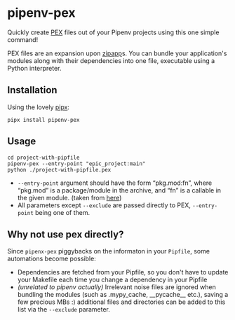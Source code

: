 # pipenv-pex
Quickly create [PEX](https://github.com/pantsbuild/pex) files out of your
Pipenv projects using this one simple command!

PEX files are an expansion upon [zipapp](https://docs.python.org/3/library/zipapp.html)s. You can bundle your application's modules along with their dependencies into one file, executable using a Python interpreter.

## Installation
Using the lovely [pipx](https://github.com/pipxproject/pipx):

`pipx install pipenv-pex`

## Usage
``` shell
cd project-with-pipfile
pipenv-pex --entry-point "epic_project:main"
python ./project-with-pipfile.pex
```
- `--entry-point` argument should have the form “pkg.mod:fn”, where “pkg.mod” is a package/module in the archive, and “fn” is a callable in the given module. (taken from [here](https://docs.python.org/3/library/zipapp.html#command-line-interface))
- All parameters except `--exclude` are passed directly to PEX, `--entry-point` being one of them.

## Why not use pex directly?
Since `pipenx-pex` piggybacks on the informaton in your `Pipfile`, some automations become possible:
- Dependencies are fetched from your Pipfile, so you don't have to update your Makefile each time you change a dependency in your Pipfile
- _(unrelated to pipenv actually)_ Irrelevant noise files are ignored when bundling the modules (such as .mypy_cache, \_\_pycache\_\_ etc.), saving a few precious MBs :) additional files and directories can be added to this list via the `--exclude` parameter.
